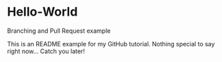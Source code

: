Hello-World
===========

Branching and Pull Request example

This is an README example for my GitHub tutorial.
Nothing special to say right now... Catch you later!
